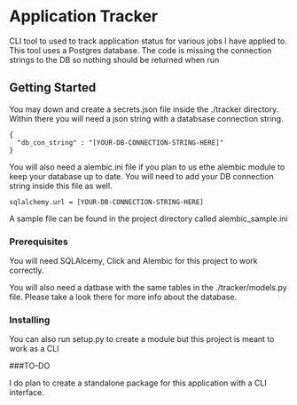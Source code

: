 # Application Tracker

CLI tool to used to track application status for various jobs I have applied to. This tool uses
a Postgres database. The code is missing the connection strings to the DB so nothing 
should be returned when run

## Getting Started

You may down and create a secrets.json file inside the ./tracker directory. Within there 
you will need a json string with a databsase connection string. 
```
{
  "db_con_string" : "[YOUR-DB-CONNECTION-STRING-HERE]"
}

```
You will also need a alembic.ini file if you plan to us ethe alembic module to keep your 
database up to date. You will need to add your DB connection string inside this file as well. 
```
sqlalchemy.url = [YOUR-DB-CONNECTION-STRING-HERE]
```
A sample file can be found in the project directory called alembic_sample.ini
### Prerequisites

You will need SQLAlcemy, Click and Alembic for this project to work correctly. 

You will also need a datbase with the same tables in the ./tracker/models.py file. Please
take a look there for more info about the database. 

### Installing

You can also run setup.py to create a module but this project is meant to work as a CLI

###TO-DO

I do plan to create a standalone package for this application with a CLI interface. 